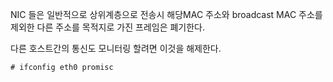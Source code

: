 NIC 들은 일반적으로 상위계층으로 전송시 해당MAC 주소와 broadcast MAC 주소를 제외한 다른 주소를 목적지로 가진 프레임은 폐기한다.

 

다른 호스트간의 통신도 모니터링 할려면 이것을 해제한다.

```
# ifconfig eth0 promisc
```

